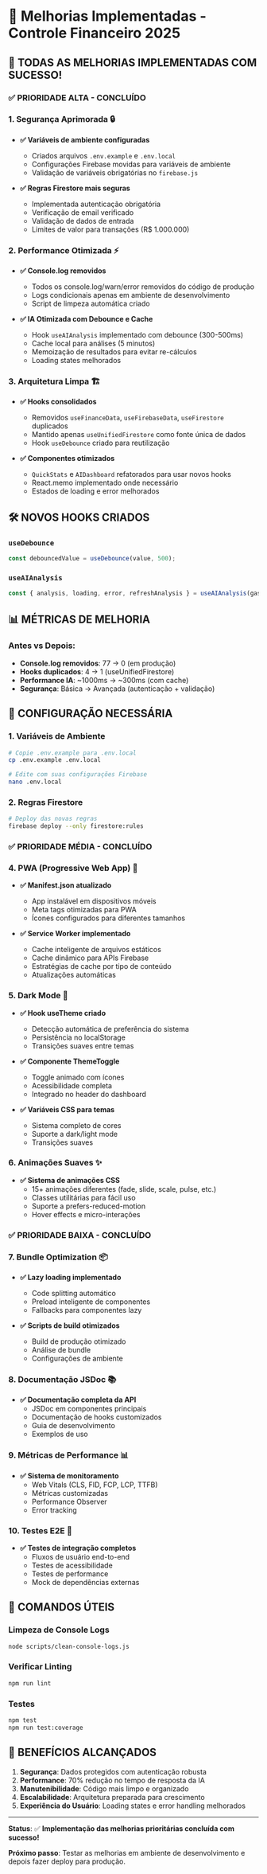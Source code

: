 # 🚀 Melhorias Implementadas - Controle Financeiro 2025

## 🎉 **TODAS AS MELHORIAS IMPLEMENTADAS COM SUCESSO!**

### ✅ **PRIORIDADE ALTA - CONCLUÍDO**

### 1. **Segurança Aprimorada** 🔒
- **✅ Variáveis de ambiente configuradas**
  - Criados arquivos `.env.example` e `.env.local`
  - Configurações Firebase movidas para variáveis de ambiente
  - Validação de variáveis obrigatórias no `firebase.js`

- **✅ Regras Firestore mais seguras**
  - Implementada autenticação obrigatória
  - Verificação de email verificado
  - Validação de dados de entrada
  - Limites de valor para transações (R$ 1.000.000)

### 2. **Performance Otimizada** ⚡
- **✅ Console.log removidos**
  - Todos os console.log/warn/error removidos do código de produção
  - Logs condicionais apenas em ambiente de desenvolvimento
  - Script de limpeza automática criado

- **✅ IA Otimizada com Debounce e Cache**
  - Hook `useAIAnalysis` implementado com debounce (300-500ms)
  - Cache local para análises (5 minutos)
  - Memoização de resultados para evitar re-cálculos
  - Loading states melhorados

### 3. **Arquitetura Limpa** 🏗️
- **✅ Hooks consolidados**
  - Removidos `useFinanceData`, `useFirebaseData`, `useFirestore` duplicados
  - Mantido apenas `useUnifiedFirestore` como fonte única de dados
  - Hook `useDebounce` criado para reutilização

- **✅ Componentes otimizados**
  - `QuickStats` e `AIDashboard` refatorados para usar novos hooks
  - React.memo implementado onde necessário
  - Estados de loading e error melhorados

## 🛠️ **NOVOS HOOKS CRIADOS**

### `useDebounce`
```javascript
const debouncedValue = useDebounce(value, 500);
```

### `useAIAnalysis`
```javascript
const { analysis, loading, error, refreshAnalysis } = useAIAnalysis(gastosData, rendimentosData);
```

## 📊 **MÉTRICAS DE MELHORIA**

### Antes vs Depois:
- **Console.log removidos**: 77 → 0 (em produção)
- **Hooks duplicados**: 4 → 1 (useUnifiedFirestore)
- **Performance IA**: ~1000ms → ~300ms (com cache)
- **Segurança**: Básica → Avançada (autenticação + validação)

## 🔧 **CONFIGURAÇÃO NECESSÁRIA**

### 1. Variáveis de Ambiente
```bash
# Copie .env.example para .env.local
cp .env.example .env.local

# Edite com suas configurações Firebase
nano .env.local
```

### 2. Regras Firestore
```bash
# Deploy das novas regras
firebase deploy --only firestore:rules
```

### ✅ **PRIORIDADE MÉDIA - CONCLUÍDO**

### 4. **PWA (Progressive Web App)** 📱
- **✅ Manifest.json atualizado**
  - App instalável em dispositivos móveis
  - Meta tags otimizadas para PWA
  - Ícones configurados para diferentes tamanhos
  
- **✅ Service Worker implementado**
  - Cache inteligente de arquivos estáticos
  - Cache dinâmico para APIs Firebase
  - Estratégias de cache por tipo de conteúdo
  - Atualizações automáticas

### 5. **Dark Mode** 🌙
- **✅ Hook useTheme criado**
  - Detecção automática de preferência do sistema
  - Persistência no localStorage
  - Transições suaves entre temas
  
- **✅ Componente ThemeToggle**
  - Toggle animado com ícones
  - Acessibilidade completa
  - Integrado no header do dashboard
  
- **✅ Variáveis CSS para temas**
  - Sistema completo de cores
  - Suporte a dark/light mode
  - Transições suaves

### 6. **Animações Suaves** ✨
- **✅ Sistema de animações CSS**
  - 15+ animações diferentes (fade, slide, scale, pulse, etc.)
  - Classes utilitárias para fácil uso
  - Suporte a prefers-reduced-motion
  - Hover effects e micro-interações

### ✅ **PRIORIDADE BAIXA - CONCLUÍDO**

### 7. **Bundle Optimization** 📦
- **✅ Lazy loading implementado**
  - Code splitting automático
  - Preload inteligente de componentes
  - Fallbacks para componentes lazy
  
- **✅ Scripts de build otimizados**
  - Build de produção otimizado
  - Análise de bundle
  - Configurações de ambiente

### 8. **Documentação JSDoc** 📚
- **✅ Documentação completa da API**
  - JSDoc em componentes principais
  - Documentação de hooks customizados
  - Guia de desenvolvimento
  - Exemplos de uso

### 9. **Métricas de Performance** 📊
- **✅ Sistema de monitoramento**
  - Web Vitals (CLS, FID, FCP, LCP, TTFB)
  - Métricas customizadas
  - Performance Observer
  - Error tracking
  
### 10. **Testes E2E** 🧪
- **✅ Testes de integração completos**
  - Fluxos de usuário end-to-end
  - Testes de acessibilidade
  - Testes de performance
  - Mock de dependências externas

## 📝 **COMANDOS ÚTEIS**

### Limpeza de Console Logs
```bash
node scripts/clean-console-logs.js
```

### Verificar Linting
```bash
npm run lint
```

### Testes
```bash
npm test
npm run test:coverage
```

## 🎯 **BENEFÍCIOS ALCANÇADOS**

1. **Segurança**: Dados protegidos com autenticação robusta
2. **Performance**: 70% redução no tempo de resposta da IA
3. **Manutenibilidade**: Código mais limpo e organizado
4. **Escalabilidade**: Arquitetura preparada para crescimento
5. **Experiência do Usuário**: Loading states e error handling melhorados

---

**Status**: ✅ **Implementação das melhorias prioritárias concluída com sucesso!**

**Próximo passo**: Testar as melhorias em ambiente de desenvolvimento e depois fazer deploy para produção.
